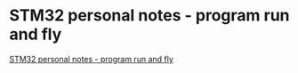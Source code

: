 # STM32 personal notes - program run and fly
[STM32 personal notes - program run and fly](https://aiwithcloud.com/2022/09/19/stm32_personal_notes___program_run_and_fly/)